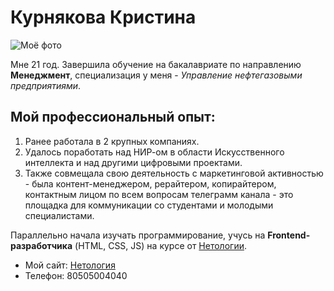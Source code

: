 # Курнякова Кристина

![Моё фото](https://masterpiecer-images.s3.yandex.net/214b36e75c1411ee895f363fac71b015:upscaled)

Мне 21 год. Завершила обучение на бакалавриате по направлению **Менеджмент**, специализация у меня - _Управление нефтегазовыми предприятиями_. 

## Мой профессиональный опыт:

1. Ранее работала в 2 крупных компаниях. 
2. Удалось поработать над НИР-ом в области Искусственного интеллекта и над другими цифровыми проектами. 
3. Также совмещала свою деятельность с маркетинговой активностью - была контент-менеджером, рерайтером, копирайтером, контактным лицом по всем вопросам телеграмм канала - это площадка для коммуникации со студентами и молодыми специалистами.

Параллельно начала изучать программирование, учусь на **Frontend-разработчика** (HTML, CSS, JS) на курсе от [Нетологии](https://netology.ru).

- Мой сайт: [Нетология](https://netology.ru)
- Телефон: 80505004040

